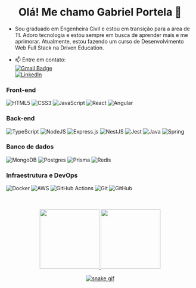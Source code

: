 <h1 align="center"> Olá! Me chamo Gabriel Portela 👋</h1>

- Sou graduado em Engenheira Civil e estou em transição para a área de TI. Adoro tecnologia e estou sempre em busca de aprender mais e me aprimorar. Atualmente, estou fazendo um curso de Desenvolvimento Web Full Stack na Driven Education.  

- 📫 Entre em contato:  
[![Gmail Badge](https://img.shields.io/badge/-gabrielgomesportela@gmail.com-c14438?style=flat&logo=Gmail&logoColor=white)](mailto:gabrielgomesportela@gmail.com "Connect via Email")  
[![LinkedIn](https://img.shields.io/badge/-LinkedIn-blue?style=flat&logo=Linkedin&logoColor=white&link=https://www.linkedin.com/in/gabrielportelagomes)](https://www.linkedin.com/in/gabrielportelagomes)

### Front-end

  ![HTML5](https://img.shields.io/badge/html5-%23E34F26.svg?style=for-the-badge&logo=html5&logoColor=white)
  ![CSS3](https://img.shields.io/badge/css3-%231572B6.svg?style=for-the-badge&logo=css3&logoColor=white)
  ![JavaScript](https://img.shields.io/badge/javascript-%23323330.svg?style=for-the-badge&logo=javascript&logoColor=%23F7DF1E)
  ![React](https://img.shields.io/badge/react-%2320232a.svg?style=for-the-badge&logo=react&logoColor=%2361DAFB)
  ![Angular](https://img.shields.io/badge/angular-%23DD0031.svg?style=for-the-badge&logo=angular&logoColor=white)

### Back-end

  ![TypeScript](https://img.shields.io/badge/typescript-%23007ACC.svg?style=for-the-badge&logo=typescript&logoColor=white)
  ![NodeJS](https://img.shields.io/badge/node.js-6DA55F?style=for-the-badge&logo=node.js&logoColor=white)
  ![Express.js](https://img.shields.io/badge/express.js-%23404d59.svg?style=for-the-badge&logo=express&logoColor=%2361DAFB)
  ![NestJS](https://img.shields.io/badge/nestjs-%23E0234E.svg?style=for-the-badge&logo=nestjs&logoColor=white)
  ![Jest](https://img.shields.io/badge/-jest-%23C21325?style=for-the-badge&logo=jest&logoColor=white)
  ![Java](https://img.shields.io/badge/java-%23ED8B00.svg?style=for-the-badge&logo=openjdk&logoColor=white)
  ![Spring](https://img.shields.io/badge/spring-%236DB33F.svg?style=for-the-badge&logo=spring&logoColor=white)

### Banco de dados

  ![MongoDB](https://img.shields.io/badge/MongoDB-%234ea94b.svg?style=for-the-badge&logo=mongodb&logoColor=white)
  ![Postgres](https://img.shields.io/badge/postgres-%23316192.svg?style=for-the-badge&logo=postgresql&logoColor=white)
    ![Prisma](https://img.shields.io/badge/Prisma-3982CE?style=for-the-badge&logo=Prisma&logoColor=white)
  ![Redis](https://img.shields.io/badge/redis-%23DD0031.svg?style=for-the-badge&logo=redis&logoColor=white)

### Infraestrutura e DevOps

  ![Docker](https://img.shields.io/badge/docker-%230db7ed.svg?style=for-the-badge&logo=docker&logoColor=white)
  ![AWS](https://img.shields.io/badge/AWS-%23FF9900.svg?style=for-the-badge&logo=amazon-aws&logoColor=white)
  ![GitHub Actions](https://img.shields.io/badge/github%20actions-%232671E5.svg?style=for-the-badge&logo=githubactions&logoColor=white)
  ![Git](https://img.shields.io/badge/git-%23F05033.svg?style=for-the-badge&logo=git&logoColor=white)
  ![GitHub](https://img.shields.io/badge/github-%23121011.svg?style=for-the-badge&logo=github&logoColor=white)


  <br/>
  <br/>

  <div style="display: inline_block" align="center">
  <a href="https://github.com/gabrielportelagomes" target="_blank">
  <img height="160em" src="https://github-readme-stats.vercel.app/api?username=gabrielportelagomes&show_icons=true&theme=graywhite&height=180em"/>
  <img height="160em" src="https://github-readme-stats-eight-theta.vercel.app/api/top-langs/?username=gabrielportelagomes&layout=compact&langs_count=8&theme=graywhite"/>

<div>

![snake gif](https://github.com/gabrielportelagomes/gabrielportelagomes/blob/output/github-contribution-grid-snake.svg)
